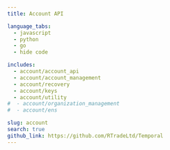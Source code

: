```yaml
---
title: Account API

language_tabs:
  - javascript
  - python
  - go
  - hide code

includes:
  - account/account_api
  - account/account_management
  - account/recovery
  - account/keys
  - account/utility
#  - account/organization_management
#  - account/ens

slug: account
search: true
github_link: https://github.com/RTradeLtd/Temporal
---
```

